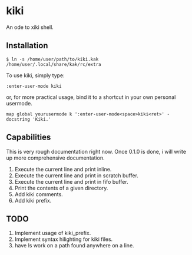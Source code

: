# kiki

An ode to xiki shell.

## Installation

```
$ ln -s /home/user/path/to/kiki.kak /home/user/.local/share/kak/rc/extra
```

To use kiki, simply type:
```
:enter-user-mode kiki
```

or, for more practical usage, bind it to a shortcut in your own personal
usermode.

```
map global yourusermode k ':enter-user-mode<space>kiki<ret>' -docstring 'Kiki.'
```

## Capabilities
This is very rough documentation right now. Once 0.1.0 is done, i will write
up more comprehensive documentation.

1. Execute the current line and print inline.
2. Execute the current line and print in scratch buffer.
3. Execute the current line and print in fifo buffer.
4. Print the contents of a given directory.
5. Add kiki comments.
6. Add kiki prefix.

## TODO

1. Implement usage of kiki_prefix.
2. Implement syntax hilighting for kiki files.
3. have ls work on a path found anywhere on a line.
